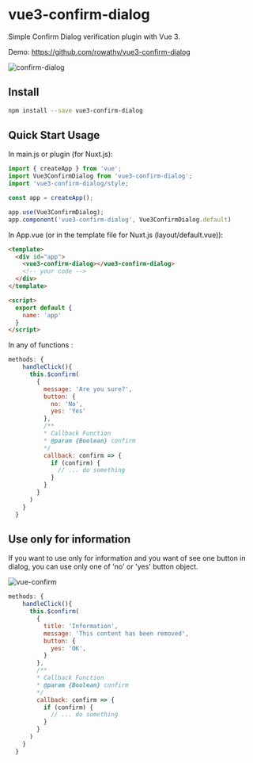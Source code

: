 # vue3-confirm-dialog

Simple Confirm Dialog verification plugin with Vue 3.

Demo: https://github.com/rowathy/vue3-confirm-dialog

![confirm-dialog](https://raw.githubusercontent.com/rowathy/vue3-confirm-dialog/main/src/assets/confirm-dialog.png)


## Install

```bash
npm install --save vue3-confirm-dialog
```

## Quick Start Usage

In main.js or plugin (for Nuxt.js):

```js
import { createApp } from 'vue';
import Vue3ConfirmDialog from 'vue3-confirm-dialog';
import 'vue3-confirm-dialog/style;

const app = createApp();

app.use(Vue3ConfirmDialog);
app.component('vue3-confirm-dialog', Vue3ConfirmDialog.default)
```
In App.vue (or in the template file for Nuxt.js (layout/default.vue)):

```html
<template>
  <div id="app">
    <vue3-confirm-dialog></vue3-confirm-dialog>
    <!-- your code -->
  </div>
</template>

<script>
  export default {
    name: 'app'
  }
</script>
```

In any of functions :

```js
methods: {
    handleClick(){
      this.$confirm(
        {
          message: 'Are you sure?',
          button: {
            no: 'No',
            yes: 'Yes'
          },
          /**
          * Callback Function
          * @param {Boolean} confirm
          */
          callback: confirm => {
            if (confirm) {
              // ... do something
            }
          }
        }
      )
    }
  }
```

## Use only for information

If you want to use only for information and you want of see one button in dialog, you can use only one of 'no' or 'yes' button object.

![vue-confirm](https://media.giphy.com/media/U3y0rmoC4SUySJxJqL/giphy.gif)

```js
methods: {
    handleClick(){
      this.$confirm(
        {
          title: 'Information',
          message: 'This content has been removed',
          button: {
          	yes: 'OK',
          }
        },
        /**
        * Callback Function
        * @param {Boolean} confirm
        */
        callback: confirm => {
          if (confirm) {
            // ... do something
          }
        }
      )
    }
  }
```
